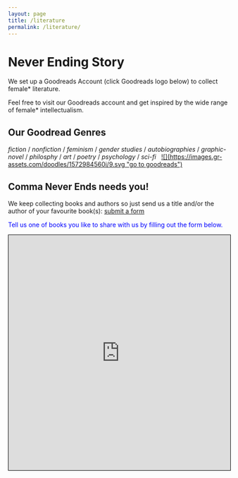 ```yaml
---
layout: page
title: /literature
permalink: /literature/
---
```


<h1>Never Ending Story</h1>
We set up a Goodreads Account (click Goodreads logo below) to collect female* literature. 

Feel free to visit our Goodreads account and get inspired by the wide range of female* intellectualism. 
&nbsp;
<h2>Our Goodread Genres</h2>
<em>fiction</em> / <em>nonfiction</em> / <em>feminism</em> / <em>gender studies</em> / <em>autobiographies</em> / <em>graphic-novel</em> / <em>philosphy</em> / <em>art</em> / <em>poetry</em> / <em>psychology</em> / <em>sci-fi</em>
&nbsp;
<a href="https://www.goodreads.com/user/show/104617976-commaneverends" target="_blank">![](https://images.gr-assets.com/doodles/1572984560i/9.svg "go to goodreads")</a>

<h2>Comma Never Ends needs you!</h2>            
We keep collecting books and authors so just send us a title and/or the author of your favourite book(s): <a href="https://airtable.com/shreaQ9jTsWLpJSXK" target="_blank">submit a form</a>
&nbsp;

<font color='blue'>Tell us one of books you like to share with us by filling out the form below.</font>
<iframe src="https://airtable.com/embed/shreaQ9jTsWLpJSXK?backgroundColor=orange" frameborder="0" onmousewheel="" width="100%" height="533" style="background: transparent; border: 1px solid #000;" allowfullscreen=""></iframe>
